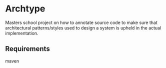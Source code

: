 # Archtype

Masters school project on how to annotate source code to make sure that architectural patterns/styles used to design a system is upheld in the actual implementation.

## Requirements

maven